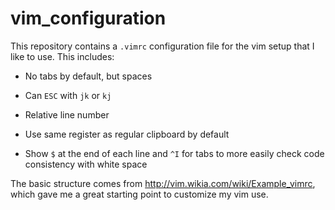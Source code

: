 # vim_configuration

This repository contains a `.vimrc` configuration file for the vim setup that I like to use. This includes:

* No tabs by default, but spaces

* Can `ESC` with `jk` or `kj`

* Relative line number

* Use same register as regular clipboard by default

* Show `$` at the end of each line and `^I` for tabs to more easily check code consistency with white space

The basic structure comes from http://vim.wikia.com/wiki/Example_vimrc, which gave me a great starting point to customize my vim use.
